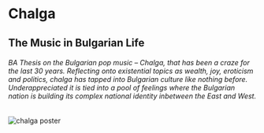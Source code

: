 # Chalga

## The Music in Bulgarian Life

###### BA Thesis on the Bulgarian pop music – Chalga, that has been a craze for the last 30 years. Reflecting onto existential topics as wealth, joy, eroticism and politics, chalga has tapped into Bulgarian culture like nothing before. Underappreciated it is tied into a pool of feelings where the Bulgarian nation is building its complex national identity inbetween the East and West.

![chalga poster](patternMorphing.gif)
